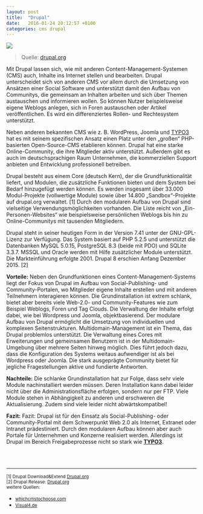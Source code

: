 ```yaml
---
layout: post
title:  "Drupal"
date:   2016-01-24 20:12:57 +0100
categories: cms drupal
---
```

<img src="https://www.drupal.org/files/drupal%208%20logo%20inline%20CMYK%2072.png">
<blockquote>
Quelle: <a href="https://www.drupal.org/about/media-kit/logos">drupal.org</a>
</blockquote>
Mit Drupal lassen sich, wie mit anderen Content-Management-Systemen (CMS) auch, Inhalte ins Internet stellen und bearbeiten. Drupal unterscheidet sich von anderen CMS vor allem durch die Umsetzung von Ansätzen einer Social Software und unterstützt damit den Aufbau von Communitys, die gemeinsam an Inhalten arbeiten und sich über Themen austauschen und informieren wollen. So können Nutzer beispielsweise eigene Weblogs anlegen, sich in Foren austauschen oder Artikel veröffentlichen. Es wird ein differenziertes Rollen- und Rechtesystem unterstützt.

Neben anderen bekannten CMS wie z. B. WordPress, Joomla und <a href="http://dagopert.github.io/static-site-generated/frontend/framework/d3/2016/01/26/d3.html">TYPO3</a> hat es mit seinem spezifischen Ansatz einen Platz unter den „großen“ PHP-basierten Open-Source-CMS etablieren können. Drupal hat eine starke Online-Community, die ihre Mitglieder aktiv unterstützt. Außerdem gibt es auch im deutschsprachigen Raum Unternehmen, die kommerziellen Support anbieten und Entwicklung professionell betreiben.

Drupal besteht aus einem Core (deutsch Kern), der die Grundfunktionalität liefert, und Modulen, die zusätzliche Funktionen bieten und dem System bei Bedarf hinzugefügt werden können.
Es werden insgesamt über 33.000 Modul-Projekte (vollwertige Module) sowie über 14.800 „Sandbox“-Projekte auf drupal.org verwaltet. [1]
Durch den modularen Aufbau von Drupal sind vielseitige Verwendungsmöglichkeiten vorhanden. Die Liste reicht von „Ein-Personen-Websites“ wie beispielsweise persönlichen Weblogs bis hin zu Online-Communitys mit tausenden Mitgliedern.

Drupal steht in seiner heutigen Form in der Version 7.41 unter der GNU-GPL-Lizenz zur Verfügung. Das System basiert auf PHP 5.2.5 und unterstützt die Datenbanken MySQL 5.0.15, PostgreSQL 8.3 (beide mit PDO) und SQLite 3.3.7. MSSQL und Oracle werden mit Hilfe zusätzlicher Module unterstützt. Die Markteinführung erfolgte 2001. Drupal 8 erschien Anfang Dezember 2015. [2]

<strong>Vorteile:</strong>
Neben den Grundfunktionen eines Content-Management-Systems liegt der Fokus von Drupal im Aufbau von Social-Publishing- und Community-Portalen, wo Mitglieder eigene Inhalte erstellen und mit anderen Teilnehmern interagieren können. Die Grundinstallation ist extrem schlank, bietet aber bereits viele Web-2.0- und Community-Features wie zum Beispiel Weblogs, Foren und Tag Clouds.
Die Verwaltung der Inhalte erfolgt dabei, wie bei Wordpress und Joomla, objektbasierend. Der modulare Aufbau von Drupal ermöglicht die Umsetzung von individuellen und komplexen Seitenstrukturen. Multidomain-Management ist ein Thema, das Drupal problemlos unterstützt. Die Verwaltung eines Cores mit Erweiterungen und gemeinsamen Benutzern ist in der Multidomain-Umgebung über mehrere Seiten hinweg möglich.
Dies führt jedoch dazu, dass die Konfiguration des Systems weitaus aufwendiger ist als bei Wordpress oder Joomla. Die stark ausgeprägte Community bietet für jegliche Fragestellungen aktive und fundierte Antworten.

<strong>Nachteile:</strong>
Die schlanke Grundinstallation hat zur Folge, dass sehr viele Module nachinstalliert werden müssen. Deren Installation kann dabei leider nicht über die Administrationsfläche erfolgen, sondern nur per FTP. Viele Module stehen in Abhängigkeit zu anderen und erschweren die Aktualisierung. Zudem sind viele leider nicht abwärtskompatibel!

<strong>Fazit:</strong>
Fazit: Drupal ist für den Einsatz als Social-Publishing- oder Community-Portal mit dem Schwerpunkt Web 2.0 als Internet, Extranet oder Intranet prädestiniert. Durch den modularen Aufbau können aber auch Portale für Unternehmen und Konzerne realisiert werden. Allerdings ist Drupal im Bereich Freigabeprozesse nicht so stark wie <strong><a href="http://dagopert.github.io/static-site-generated/frontend/framework/d3/2016/01/26/d3.html">TYPO3</a></strong>.

<br><br>
<hr>
<small>
[1] Drupal Download&Extend <a href="https://www.drupal.org/project/project_module">Drupal.org</a><br>
[2] Drupal Release: <a href="https://www.drupal.org/node/3060/release">Drupal.org</a><br>
weitere Quellen:</small>
<ul>
    <li><small><a href="http://whichcmstochoose.com/drupal.html">whichcmstochoose.com</a></small></li>
    <li><small><a href="http://www.visual4.de/open-source-cms-system/cms-vergleich-joomla-wordpress-typo3-drupal-contao-plone.html">Visual4.de</a></small></li>
</ul>
